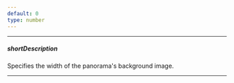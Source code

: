 ```yaml
---
default: 0
type: number
---
```

---
##### shortDescription
Specifies the width of the panorama's background image.

---
